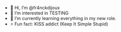 - 👋 Hi, I’m @fr4nckdijoux
- 👀 I’m interested in TESTING
- 🌱 I’m currently learning everything in my new role.
- ⚡ Fun fact: KISS addict (Keep It Simple Stupid)

<!---
fr4nckdijoux/fr4nckdijoux is a ✨ special ✨ repository because its `README.md` (this file) appears on your GitHub profile.
You can click the Preview link to take a look at your changes.
--->
